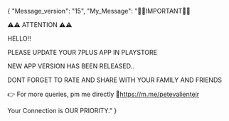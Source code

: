 { "Message_version": "15", "My_Message": "📌📌IMPORTANT📌📌

⚠️⚠️ ATTENTION ⚠️⚠️

HELLO!!

PLEASE UPDATE YOUR 7PLUS APP IN PLAYSTORE

NEW APP VERSION HAS BEEN RELEASED..

DONT FORGET TO RATE AND SHARE WITH YOUR FAMILY AND FRIENDS

👉 For more queries, pm me directly 🔗https://m.me/petevalientejr

Your Connection is OUR PRIORITY." }
